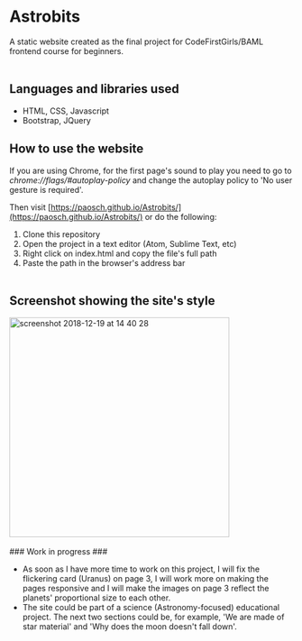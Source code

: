 # Astrobits #

A static website created as the final project for CodeFirstGirls/BAML frontend course for beginners.
<br><br>

## Languages and libraries used ##
* HTML, CSS, Javascript
* Bootstrap, JQuery

## How to use the website ##
If you are using Chrome, for the first page's sound to play you need to go to *chrome://flags/#autoplay-policy* and change the autoplay policy to 'No user gesture is required'.

Then visit [https://paosch.github.io/Astrobits/](https://paosch.github.io/Astrobits/) or do the following:

1. Clone this repository 
2. Open the project in a text editor (Atom, Sublime Text, etc)
3. Right click on index.html and copy the file's full path
4. Paste the path in the browser's address bar
<br><br>

## Screenshot showing the site's style ##
<img width="390" alt="screenshot 2018-12-19 at 14 40 28" src="https://user-images.githubusercontent.com/33669463/50226907-5e192b00-039c-11e9-9cb6-447b79c35d5a.png">
<br><br>
### Work in progress ###

* As soon as I have more time to work on this project, I will fix the flickering card (Uranus) on page 3, I will work more on making the pages responsive and I will make the images on page 3 reflect the planets' proportional size to each other.
* The site could be part of a science (Astronomy-focused) educational project. The next two sections could be, for example, 'We are made of star material' and 'Why does the moon doesn't fall down'.
